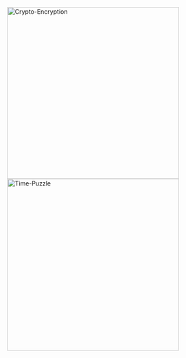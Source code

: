 <img src="https://github.com/AhindraD/TrulyTrustlessSystem_Decentralized/assets/83480142/ca4a7fde-afb0-42de-b88d-916757a8537f" alt="Crypto-Encryption" width="400"/>
<img src="https://github.com/AhindraD/TrulyTrustlessSystem_Decentralized/assets/83480142/83b482b7-2fe1-42cf-97d4-8280a0093f65" alt="Time-Puzzle" width="400"/>
